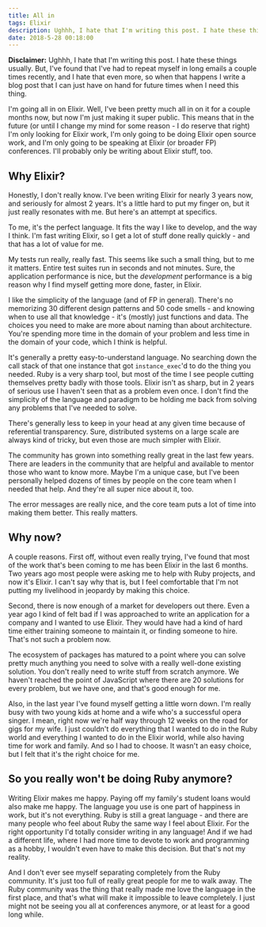 ```yaml
---
title: All in 
tags: Elixir
description: Ughhh, I hate that I'm writing this post. I hate these things usually. But, I've found that I've had to repeat myself in long emails a couple times recently, and I hate that even more, so when that happens I write a blog post that I can just share the link to for future times when I need this thing.
date: 2018-5-28 00:18:00
---
```


**Disclaimer:**
Ughhh, I hate that I'm writing this post. I hate these things usually. But, I've
found that I've had to repeat myself in long emails a couple times recently, and
I hate that even more, so when that happens I write a blog post that I can just
have on hand for future times when I need this thing.

I'm going all in on Elixir. Well, I've been pretty much all in on it for a
couple months now, but now I'm just making it super public. This means that in
the future (or until I change my mind for some reason - I do reserve that right)
I'm only looking for Elixir work, I'm only going to be doing Elixir open source
work, and I'm only going to be speaking at Elixir (or broader FP) conferences.
I'll probably only be writing about Elixir stuff, too.

## Why Elixir?

Honestly, I don't really know. I've been writing Elixir for nearly 3 years now,
and seriously for almost 2 years. It's a little hard to put my finger on, but it
just really resonates with me. But here's an attempt at specifics.

To me, it's the perfect language. It fits the way I like to develop, and the way
I think. I'm fast writing Elixir, so I get a lot of stuff done really quickly -
and that has a lot of value for me.

My tests run really, really fast. This seems like such a small thing, but to me
it matters. Entire test suites run in seconds and not minutes. Sure, the
application performance is nice, but the _development_ performance is a big
reason why I find myself getting more done, faster, in Elixir.

I like the simplicity of the language (and of FP in general). There's no memorizing 30 different
design patterns and 50 code smells - and knowing when to use all that knowledge - it's (mostly) just functions and data. The choices
you need to make are more about naming than about architecture. You're spending
more time in the domain of your problem and less time in the domain of your
code, which I think is helpful.

It's generally a pretty easy-to-understand language. No searching down the call
stack of that one instance that got `instance_exec`'d to do the thing you
needed. Ruby is a very sharp tool, but most of the time I see people cutting
themselves pretty badly with those tools. Elixir isn't as sharp, but in 2 years
of serious use I haven't seen that as a problem even once. I don't find the
simplicity of the language and paradigm to be holding me back from solving any
problems that I've needed to solve.

There's generally less to keep in your head at any given time because of
referential transparency. Sure, distributed
systems on a large scale are always kind of tricky, but even those are much
simpler with Elixir.

The community has grown into something really great in the last few years. There
are leaders in the community that are helpful and available to mentor those who
want to know more. Maybe I'm a unique case, but I've been personally helped
dozens of times by people on the core team when I needed that help. And they're
all super nice about it, too.

The error messages are really nice, and the core team puts a lot of time into
making them better. This really matters.

## Why now?

A couple reasons. First off, without even really trying, I've found that most of
the work that's been coming to me has been Elixir in the last 6 months. Two
years ago most people were asking me to help with Ruby projects, and now it's
Elixir. I can't say why that is, but I feel comfortable that I'm not putting my
livelihood in jeopardy by making this choice.

Second, there is now enough of a market for developers out there. Even a year
ago I kind of felt bad if I was approached to write an application for a company
and I wanted to use Elixir. They would have had a kind of hard time either
training someone to maintain it, or finding someone to hire. That's not such a
problem now.

The ecosystem of packages has matured to a point where you can solve pretty much
anything you need to solve with a really well-done existing solution. You don't
really need to write stuff from scratch anymore. We haven't reached the point of
JavaScript where there are 20 solutions for every problem, but we have one, and
that's good enough for me.

Also, in the last year I've found myself getting a little worn down. I'm really
busy with two young kids at home and a wife who's a successful opera singer. I
mean, right now we're half way through 12 weeks on the road for gigs for my
wife. I just couldn't do everything that I wanted to do in the Ruby world and
everything I wanted to do in the Elixir world, while also having time for work
and family. And so I had to choose. It wasn't an easy choice, but I felt that
it's the right choice for me.

## So you really won't be doing Ruby anymore?

Writing Elixir makes me happy. Paying off my family's student loans would also
make me happy. The language you use is one part of happiness in work, but
it's not everything. Ruby is still a great language - and there are many people
who feel about Ruby the same way I feel about Elixir. For the right opportunity
I'd totally consider writing in any language! And if we had a different life,
where I had more time to devote to work and programming as a hobby, I wouldn't
even have to make this decision. But that's not my reality.

And I don't ever see myself separating completely from the Ruby community. It's
just too full of really great people for me to walk away. The Ruby community was
the thing that really made me love the language in the first place, and that's
what will make it impossible to leave completely. I just might not be seeing you
all at conferences anymore, or at least for a good long while.
